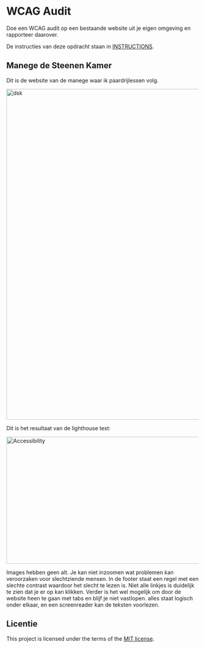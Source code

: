 # WCAG Audit 

Doe een WCAG audit op een bestaande website uit je eigen omgeving en rapporteer daarover.

De instructies van deze opdracht staan in [INSTRUCTIONS](https://github.com/fdnd-task/wcag-audit/blob/main/docs/INSTRUCTIONS.md).


## Manege de Steenen Kamer

Dit is de website van de manege waar ik paardrijlessen volg.


<img width="1897" height="867" alt="dsk" src="https://github.com/user-attachments/assets/d717af93-26b3-44df-a841-65f69fdb9b65" />

Dit is het resultaat van de lighthouse test:


<img width="726" height="333" alt="Accessibility" src="https://github.com/user-attachments/assets/fe12122f-8e73-4bd5-8532-88f0c8da08eb" />

Images hebben geen alt.
Je kan niet inzoomen wat problemen kan veroorzaken voor slechtziende mensen.
In de footer staat een regel met een slechte contrast waardoor het slecht te lezen is. Niet alle linkjes is duidelijk te zien dat je er op kan klikken. Verder is het wel mogelijk om door de website heen te gaan met tabs en blijf je niet vastlopen. alles staat logisch onder elkaar, en een screenreader kan de teksten voorlezen.

## Licentie

This project is licensed under the terms of the [MIT license](./LICENSE).

